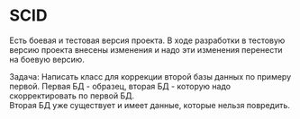 # SCID

Есть боевая и тестовая версия проекта. В ходе разработки в тестовую версию проекта
внесены изменения и надо эти изменения перенести на боевую версию.    

Задача:  Написать класс для коррекции второй бaзы данных по примеру первой. 
Первая БД - образец, вторая БД - которую надо скорректировать по первой БД.  
Вторая БД уже существует и имеет данные, которые нельзя повредить.
